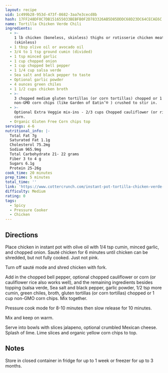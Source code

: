 ```yaml
---
layout: recipe
uid: 1c499b28-953d-473f-8682-3aa7e3cecd8b
hash: 17FF248DF0C7DB151655033BEBFB0F2D783326AB5D85DDDC68D23DC64CECAE6C
name: Tortilla Chicken Verde Chili
ingredients:
  - >-
    1 lb chicken (boneless, skinless) thighs or rotisserie chicken meat
    (skinless)
  - 1 tbsp olive oil or avocado oil
  - 3/4 to 1 tsp ground cumin (divided)
  - 1 tsp minced garlic
  - 1 cup chopped onion
  - 1 cup chopped bell pepper
  - 1 1/4 cup salsa verde
  - Sea salt and black pepper to taste
  - Optional garlic powder
  - 4 ounces green chiles
  - 1 1/2 cups chicken broth
  - >-
    3 chopped medium gluten tortillas (or corn tortillas) chopped or 1 cup
    non-GMO corn chips (like Garden of Eatin’® ) crushed to stir in.
  - >-
    Optional Extra Veggie mix-ins - 2/3 cups Chopped cauliflower (or riced) or
    corn.
  - Organic Gluten Free Corn chips top
servings: 4-6
nutritional_info: |-
  Total Fat 7g
  Saturated Fat 1.1g
  Cholesterol 75.2mg
  Sodium 965.9mg
  Total Carbohydrate 21- 22 grams
  Fiber 3 to 4 g
  Sugars 6.1g
  Protein 25-26g
cook_time: 20 minutes
prep_time: 5 minutes
total_time: ''
link: 'https://www.cottercrunch.com/instant-pot-tortilla-chicken-verde-chili/'
difficulty: Medium
rating: 0
tags:
  - Spicy
  - Pressure Cooker
  - Chicken
---
```


## Directions

Place chicken in instant pot with olive oil with 1/4 tsp cumin, minced garlic, and chopped onion. Sauté chicken for 6 minutes until chicken can be shredded, but not fully cooked. Just not pink.

Turn off sauté mode and shred chicken with fork.

Add in the chopped bell pepper, optional chopped cauliflower or corn (or cauliflower rice also works well), and the remaining ingredients besides topping (salsa verde, Sea salt and black pepper, garlic powder, 1/2 tsp more cumin, green chiles, broth, gluten tortillas (or corn tortillas) chopped or 1 cup non-GMO corn chips. Mix together.

Pressure cook mode for 8-10 minutes then slow release for 10 minutes.

Mix and keep on warm.

Serve into bowls with slices jalapeno, optional crumbled Mexican cheese. Splash of lime. Lime slices and organic yellow corn chips to top.
## Notes

Store in closed container in fridge for up to 1 week or freezer for up to 3 months.
